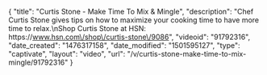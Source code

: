 {
    "title": "Curtis Stone - Make Time To Mix & Mingle",
    "description": "Chef Curtis Stone gives tips on how to maximize your cooking time to have more time to relax.\nShop Curtis Stone at HSN: https:\/\/www.hsn.com\/shop\/curtis-stone\/9086",
    "videoid": "91792316",
    "date_created": "1476317158",
    "date_modified": "1501595127",
    "type": "captivate",
    "layout": "video",
    "url": "\/v\/curtis-stone-make-time-to-mix-mingle\/91792316"
}